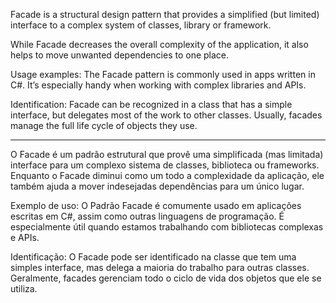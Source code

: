 Facade is a structural design pattern that provides a simplified (but limited) interface to a complex system of classes, library or framework.

While Facade decreases the overall complexity of the application, it also helps to move unwanted dependencies to one place.

Usage examples: The Facade pattern is commonly used in apps written in C#. It’s especially handy when working with complex libraries and APIs.

Identification: Facade can be recognized in a class that has a simple interface, but delegates most of the work to other classes. Usually, facades manage the full life cycle of objects they use.

--------------------------------------------------------------------------------------------------------------------
O Facade é um padrão estrutural que provê uma simplificada (mas limitada) interface para um complexo sistema de classes, biblioteca ou frameworks.
Enquanto o Facade diminui como um todo a complexidade da aplicação, ele também ajuda a mover indesejadas dependências para um único lugar.

Exemplo de uso: O Padrão Facade é comumente usado em aplicações escritas em C#, assim como outras linguagens de programação. É especialmente útil quando estamos trabalhando com bibliotecas complexas e APIs.

Identificação: O Facade pode ser identificado na classe que tem uma simples interface, mas delega a maioria do trabalho para outras classes. Geralmente, facades gerenciam todo o ciclo de vida dos objetos que ele se utiliza.